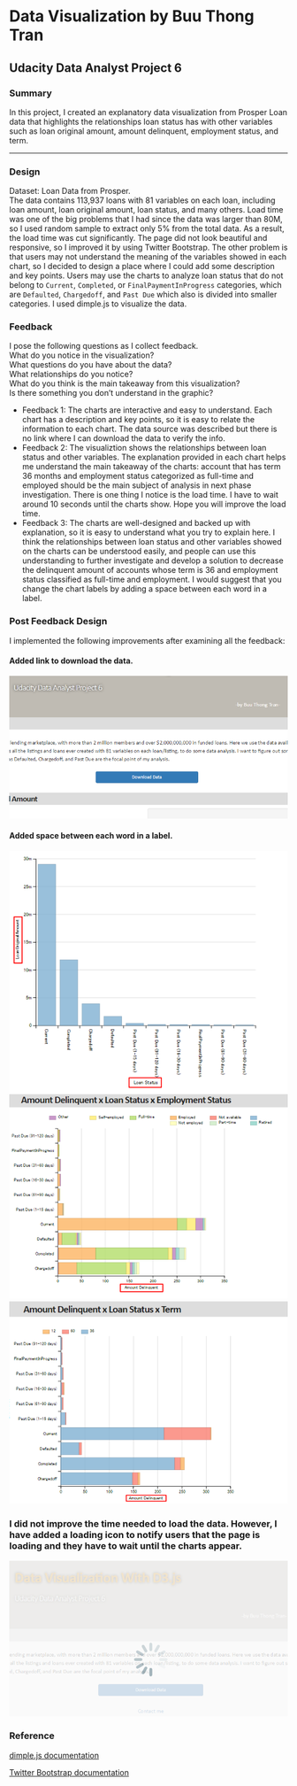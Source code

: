 # Data Visualization by Buu Thong Tran
## Udacity Data Analyst Project 6

### Summary

In this project, I created an explanatory data visualization from Prosper Loan data that highlights the relationships loan status has with other variables such as loan original amount, amount delinquent, employment status, and term. 
<hr>
 
### Design

Dataset: Loan Data from Prosper. 
<br>The data contains 113,937 loans with 81 variables on each loan, including loan amount, loan original amount, loan status, and many others. Load time was one of the big problems that I had since the data was larger than 80M, so I used random sample to extract only 5% from the total data. As a result, the load time was cut significantly. The page did not look beautiful and responsive, so I improved it by using Twitter Bootstrap. The other problem is that users may not understand the meaning of the variables showed in each chart, so I decided to design a place where I could add some description and key points. Users may use the charts to analyze loan status that do not belong to `Current`, `Completed`, or `FinalPaymentInProgress` categories, which are `Defaulted`, `Chargedoff`, and `Past Due` which also is divided into smaller categories. I used dimple.js to visualize the data.

### Feedback

I pose the following questions as I collect feedback.<br>
What do you notice in the visualization?<br>
What questions do you have about the data?<br>
What relationships do you notice?<br>
What do you think is the main takeaway from this visualization?<br>
Is there something you don’t understand in the graphic?<br>

- Feedback 1:
The charts are interactive and easy to understand. Each chart has a description and key points, so it is easy to relate the information to each chart. The data source was described but there is no link where I can download the data to verify the info. 
- Feedback 2:
The visualiztion shows the relationships between loan status and other variables. The explanation provided in each chart helps me understand the main takeaway of the charts: account that has term 36 months and employment status categorized as full-time and employed should be the main subject of analysis in next phase investigation. There is one thing I notice is the load time. I have to wait around 10 seconds until the charts show. Hope you will improve the load time. 
- Feedback 3:
The charts are well-designed and backed up with explanation, so it is easy to understand what you try to explain here. I think the relationships between loan status and other variables showed on the charts can be understood easily, and people can use this understanding to further investigate and develop a solution to decrease the delinquent amount of accounts whose term is 36 and employment status classified as full-time and employment. I would suggest that you change the chart labels by adding a space between each word in a label. 

### Post Feedback Design
I implemented the following improvements after examining all the feedback: <br>

#### Added link to download the data.<br>
![Feedback 1](/stylesheets/images/feedback1.png?raw=true "Feedback 1") <br>

#### Added space between each word in a label. <br>
![Feedback 3-1](/stylesheets/images/feedback3-1.png?raw=true "Feedback 3-1")
![Feedback 3-2](/stylesheets/images/feedback3-2.png?raw=true "Feedback 3-2")
![Feedback 3-3](/stylesheets/images/feedback3-3.png?raw=true "Feedback 3-3") <br>

### I did not improve the time needed to load the data. However, I have added a loading icon to notify users that the page is loading and they have to wait until the charts appear.<br>
![Feedback 2](/stylesheets/images/feedback2.png?raw=true "Feedback 2")<br>


### Reference

[dimple.js documentation](https://github.com/PMSI-AlignAlytics/dimple/wiki/dimple.chart#setBounds "DimpleJS's Wiki")

[Twitter Bootstrap documentation](http://getbootstrap.com/getting-started/ "Twitter Bootstrap")
